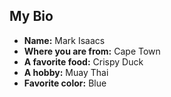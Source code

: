 ## My Bio

- **Name:** Mark Isaacs
- **Where you are from:** Cape Town
- **A favorite food:** Crispy Duck
- **A hobby:** Muay Thai
- **Favorite color:** Blue
